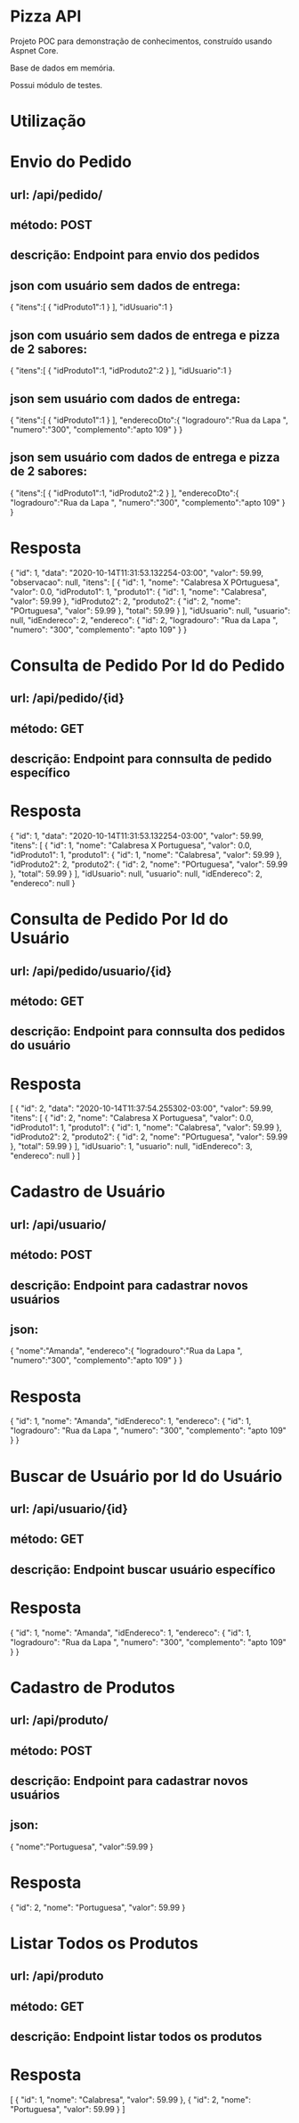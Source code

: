 # Pizza API

<p>Projeto POC para demonstração de conhecimentos, construído usando Aspnet Core.</p>
<p>Base de dados em memória. </p>
<p>Possui módulo de testes.</p>

# Utilização


# Envio do Pedido
## url: /api/pedido/ 
## método: POST
## descrição: Endpoint para envio dos pedidos
## json com usuário sem dados de entrega:
{
   "itens":[
      {
         "idProduto1":1
      }
   ],
   "idUsuario":1
}

## json com usuário sem dados de entrega e pizza de 2 sabores:
{
   "itens":[
      {
          "idProduto1":1,
         "idProduto2":2
      }
   ],
   "idUsuario":1
}


## json sem usuário com dados de entrega:
{
   "itens":[
      {
         "idProduto1":1
      }
   ],
   "enderecoDto":{
      "logradouro":"Rua da Lapa ",
      "numero":"300",
      "complemento":"apto 109"
   }
}

## json sem usuário com dados de entrega e pizza de 2 sabores:
{
   "itens":[
      {
         "idProduto1":1,
         "idProduto2":2
      }
   ],
   "enderecoDto":{
      "logradouro":"Rua da Lapa ",
      "numero":"300",
      "complemento":"apto 109"
   }
}

# Resposta
{
    "id": 1,
    "data": "2020-10-14T11:31:53.132254-03:00",
    "valor": 59.99,
    "observacao": null,
    "itens": [
        {
            "id": 1,
            "nome": "Calabresa X POrtuguesa",
            "valor": 0.0,
            "idProduto1": 1,
            "produto1": {
                "id": 1,
                "nome": "Calabresa",
                "valor": 59.99
            },
            "idProduto2": 2,
            "produto2": {
                "id": 2,
                "nome": "POrtuguesa",
                "valor": 59.99
            },
            "total": 59.99
        }
    ],
    "idUsuario": null,
    "usuario": null,
    "idEndereco": 2,
    "endereco": {
        "id": 2,
        "logradouro": "Rua da Lapa ",
        "numero": "300",
        "complemento": "apto 109"
    }
}

# Consulta de Pedido Por Id do Pedido
## url: /api/pedido/{id} 
## método: GET
## descrição: Endpoint para connsulta de pedido específico 
# Resposta
{
    "id": 1,
    "data": "2020-10-14T11:31:53.132254-03:00",
    "valor": 59.99,
    "itens": [
        {
            "id": 1,
            "nome": "Calabresa X Portuguesa",
            "valor": 0.0,
            "idProduto1": 1,
            "produto1": {
                "id": 1,
                "nome": "Calabresa",
                "valor": 59.99
            },
            "idProduto2": 2,
            "produto2": {
                "id": 2,
                "nome": "POrtuguesa",
                "valor": 59.99
            },
            "total": 59.99
        }
    ],
    "idUsuario": null,
    "usuario": null,
    "idEndereco": 2,
    "endereco": null
}

# Consulta de Pedido Por Id do Usuário
## url: /api/pedido/usuario/{id} 
## método: GET
## descrição: Endpoint para connsulta dos pedidos do usuário 
# Resposta
[
    {
        "id": 2,
        "data": "2020-10-14T11:37:54.255302-03:00",
        "valor": 59.99,
        "itens": [
            {
                "id": 2,
                "nome": "Calabresa X Portuguesa",
                "valor": 0.0,
                "idProduto1": 1,
                "produto1": {
                    "id": 1,
                    "nome": "Calabresa",
                    "valor": 59.99
                },
                "idProduto2": 2,
                "produto2": {
                    "id": 2,
                    "nome": "POrtuguesa",
                    "valor": 59.99
                },
                "total": 59.99
            }
        ],
        "idUsuario": 1,
        "usuario": null,
        "idEndereco": 3,
        "endereco": null
    }
]


# Cadastro de Usuário
## url: /api/usuario/ 
## método: POST
## descrição: Endpoint para cadastrar novos usuários 
## json:
{
   "nome":"Amanda",
   "endereco":{
      "logradouro":"Rua da Lapa ",
      "numero":"300",
      "complemento":"apto 109"
   }
}

# Resposta
{
    "id": 1,
    "nome": "Amanda",
    "idEndereco": 1,
    "endereco": {
        "id": 1,
        "logradouro": "Rua da Lapa ",
        "numero": "300",
        "complemento": "apto 109"
    }
}

# Buscar de Usuário por Id do Usuário
## url: /api/usuario/{id} 
## método: GET
## descrição: Endpoint buscar usuário específico 
# Resposta
{
    "id": 1,
    "nome": "Amanda",
    "idEndereco": 1,
    "endereco": {
        "id": 1,
        "logradouro": "Rua da Lapa ",
        "numero": "300",
        "complemento": "apto 109"
    }
}


# Cadastro de Produtos
## url: /api/produto/ 
## método: POST
## descrição: Endpoint para cadastrar novos usuários 
## json:
{
   "nome":"Portuguesa",
   "valor":59.99
}

# Resposta
{
    "id": 2,
    "nome": "Portuguesa",
    "valor": 59.99
}

# Listar Todos os Produtos 
## url: /api/produto
## método: GET
## descrição: Endpoint listar todos os produtos  
# Resposta
[
    {
        "id": 1,
        "nome": "Calabresa",
        "valor": 59.99
    },
    {
        "id": 2,
        "nome": "Portuguesa",
        "valor": 59.99
    }
]



